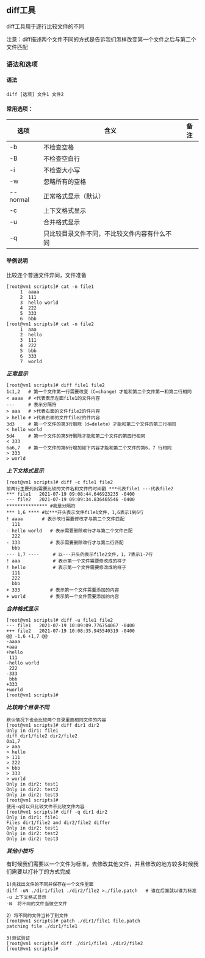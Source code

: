 

## diff工具

diff工具用于逐行比较文件的不同

注意：diff描述两个文件不同的方式是告诉我们怎样改变第一个文件之后与第二个文件匹配

### 语法和选项

#### 语法

```
diff [选项] 文件1 文件2
```

#### 常用选项：

| 选项     | 含义                                         | 备注 |
| -------- | -------------------------------------------- | ---- |
| -b       | 不检查空格                                   |      |
| -B       | 不检查空白行                                 |      |
| -i       | 不检查大小写                                 |      |
| -w       | 忽略所有的空格                               |      |
| --normal | 正常格式显示（默认）                         |      |
| -c       | 上下文格式显示                               |      |
| -u       | 合并格式显示                                 |      |
| -q       | 只比较目录文件不同，不比较文件内容有什么不同 |      |

#### 举例说明

比较连个普通文件异同，文件准备

```
[root@vm1 scripts]# cat -n file1
     1	aaaa
     2	111
     3	hello world
     4	222
     5	333
     6	bbb
[root@vm1 scripts]# cat -n file2
     1	aaa
     2	hello
     3	111
     4	222
     5	bbb
     6	333
     7	world
```

***正常显示***

```
[root@vm1 scripts]# diff file1 file2
1c1,2   # 第一个文件第一行需要改变（C=change）才能和第二个文件第一和第二行相同
< aaaa  # <代表表示左面file1的文件内容
---		# 表示分隔符
> aaa	# >代表右面的文件file2的件内容
> hello # >代表右面的文件file2的件内容
3d3		# 第一个文件的第3行删除（d=delete）才能和第二个文件的第三行相同
< hello world
5d4		# 第一个文件的第5行删除才能和第二个文件的第四行相同
< 333
6a6,7	# 第一个文件的第6行增加如下内容才能和第二个文件的第6，7 行相同
> 333
> world
```

***上下文格式显示***

```
[root@vm1 scripts]# diff -c file1 file2
前两行主要列出需要比较的文件名和文件的时间戳 ***代表file1 ---代表file2
*** file1	2021-07-19 09:08:44.646923235 -0400
--- file2	2021-07-19 09:09:34.836465546 -0400
*************** #我是分隔符
*** 1,6 **** #以***开头表示文件file1文件，1,6表示1到6行
! aaaa		 # 表示改行需要修改才与第二个文件匹配
  111			
- hello world	# 表示需要删除改行才与第二个文件匹配
  222			
- 333			# 表示需要删除改行才与第二行匹配
  bbb
--- 1,7 ----     # 以---开头的表示file2文件，1，7表示1-7行
! aaa			 # 表示第一个文件需要修改成的样子
! hello		     # 表示第一个文件需要修改成的样子
  111
  222
  bbb
+ 333			# 表示第一个文件需要添加的内容
+ world         # 表示第一个文件需要添加的内容
```

***合并格式显示***

```
[root@vm1 scripts]# diff -u file1 file2
--- file1	2021-07-19 10:09:09.776754067 -0400
+++ file2	2021-07-19 10:08:35.945540319 -0400
@@ -1,6 +1,7 @@
-aaaa
+aaa
+hello
 111
-hello world
 222
-333
 bbb
+333
+world
[root@vm1 scripts]# 
```

***比较两个目录不同***



```
默认情况下也会比较两个目录里面相同文件的内容
[root@vm1 scripts]# diff dir1 dir2
Only in dir1: file1
diff dir1/file2 dir2/file2
0a1,7
> aaa
> hello
> 111
> 222
> bbb
> 333
> world
Only in dir2: test1
Only in dir2: test2
Only in dir2: test3
[root@vm1 scripts]# 
使用-q可以只比较文件不比较文件内容
[root@vm1 scripts]# diff -q dir1 dir2
Only in dir1: file1
Files dir1/file2 and dir2/file2 differ
Only in dir2: test1
Only in dir2: test2
Only in dir2: test3
```

***其他小技巧***

有时候我们需要以一个文件为标准，去修改其他文件，并且修改的地方较多时候我们需要以打补丁的方式完成

```
1)先找出文件的不同并保存在一个文件里面
diff -uN ./dir1/file1 ./dir2/file2 >./file.patch   # 谁在后面就以谁为标准
-u 上下文格式显示
-N	将不同的文件当做空文件

2）将不同的文件当补丁到文件
[root@vm1 scripts]# patch ./dir1/file1 file.patch 
patching file ./dir1/file1

3)测试验证
[root@vm1 scripts]# diff ./dir1/file1 ./dir2/file2 
[root@vm1 scripts]# 
```


